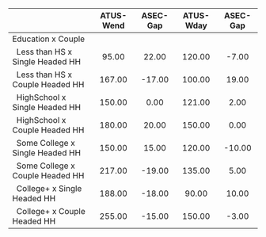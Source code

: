 
|                      |    ATUS-Wend |     ASEC-Gap |    ATUS-Wday |     ASEC-Gap |
| -------------------- | :----------: | :----------: | :----------: | :----------: |
| Education x Couple   |              |              |              |              |
| &nbsp;&nbsp;Less than HS x Single Headed HH |        95.00 |        22.00 |       120.00 |        -7.00 |
| &nbsp;&nbsp;Less than HS x Couple Headed HH |       167.00 |       -17.00 |       100.00 |        19.00 |
| &nbsp;&nbsp;HighSchool x Single Headed HH |       150.00 |         0.00 |       121.00 |         2.00 |
| &nbsp;&nbsp;HighSchool x Couple Headed HH |       180.00 |        20.00 |       150.00 |         0.00 |
| &nbsp;&nbsp;Some College x Single Headed HH |       150.00 |        15.00 |       120.00 |       -10.00 |
| &nbsp;&nbsp;Some College x Couple Headed HH |       217.00 |       -19.00 |       135.00 |         5.00 |
| &nbsp;&nbsp;College+ x Single Headed HH |       188.00 |       -18.00 |        90.00 |        10.00 |
| &nbsp;&nbsp;College+ x Couple Headed HH |       255.00 |       -15.00 |       150.00 |        -3.00 |

